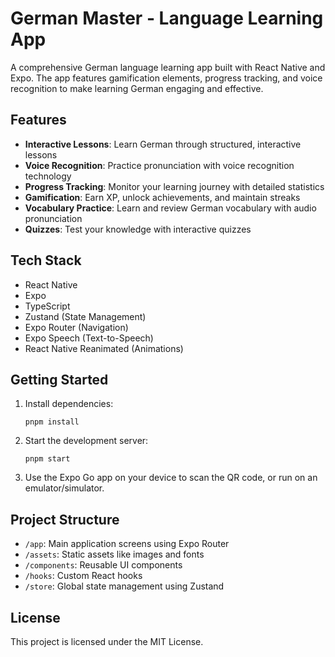 # German Master - Language Learning App

A comprehensive German language learning app built with React Native and Expo. The app features gamification elements, progress tracking, and voice recognition to make learning German engaging and effective.

## Features

- **Interactive Lessons**: Learn German through structured, interactive lessons
- **Voice Recognition**: Practice pronunciation with voice recognition technology
- **Progress Tracking**: Monitor your learning journey with detailed statistics
- **Gamification**: Earn XP, unlock achievements, and maintain streaks
- **Vocabulary Practice**: Learn and review German vocabulary with audio pronunciation
- **Quizzes**: Test your knowledge with interactive quizzes

## Tech Stack

- React Native
- Expo
- TypeScript
- Zustand (State Management)
- Expo Router (Navigation)
- Expo Speech (Text-to-Speech)
- React Native Reanimated (Animations)

## Getting Started

1. Install dependencies:
   ```
   pnpm install
   ```

2. Start the development server:
   ```
   pnpm start
   ```

3. Use the Expo Go app on your device to scan the QR code, or run on an emulator/simulator.

## Project Structure

- `/app`: Main application screens using Expo Router
- `/assets`: Static assets like images and fonts
- `/components`: Reusable UI components
- `/hooks`: Custom React hooks
- `/store`: Global state management using Zustand

## License

This project is licensed under the MIT License.
